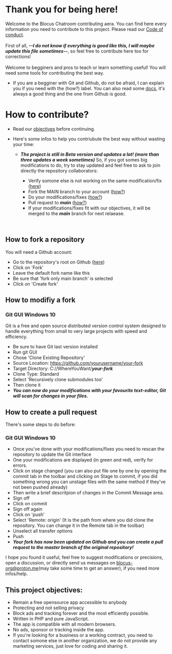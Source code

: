 # Thank you for being here!
Welcome to the Blocus Chatroom contributing aera. You can find here every information you need to contribute to this project. Please read our [Code of conduct](https://github.com/Blocus-org/blocus-chatroom/blob/main/CODE_OF_CONDUCT.md).
<br><br>First of all, ***--I do not know if everything is good like this, I will maybe update this file sometimes--***, so feel free to contribute here too for corrections! 
<br><br>Welcome to begginers and pros to teach or learn something useful! You will need some tools for contributing the best way. 

- If you are a begginer with Git and Github, do not be afraid, I can explain you if you need with the (how?) label. You can also read some [docs](https://docs.github.com/fr/get-started), 
  it's always a good thing and the one from Github is good.
  
# How to contribute?
- Read our [objectives](#objectives) before continuing.
- Here's some infos to help you contriubute the best way without wasting your time:

  - ***The project is still in Beta version and updates a lot! (more than three updates a week sometimes)*** So, if you got somes big modifications to do, try to stay updated and feel free to ask to join directly the repository collaborators:
 
     - Verify somone else is not working on the same modification/fix ([here](https://github.com/blocus-org/blocus-chatroom/issues))
     - Fork the MAIN branch to your account ([how?](#fork))
     - Do your modifications/fixes ([how?](#modifs))
     - Pull request to ***main*** ([how?](#pull-request))
     - If your modifications/fixes fit with our objectives, it will be merged to the ***main*** branch for next relaease.
<br>

## <a name="fork">How to fork a repository</a>
You will need a Github account:
- Go to the repository's root on Github ([here](https://github.com/blocus-org/blocus-chatroom))
- Click on 'Fork'
- Leave the default fork name like this 
- Be sure that 'fork only main branch' is selected
- Click on 'Create fork'

## <a name='modifs'>How to modifiy a fork</a>
### Git GUI Windows 10
Git is a free and open source distributed version control system designed to handle everything from small to very large projects with speed and efficiency.
- Be sure to have Git last version installed
- Run git GUI
- Chose 'Clone Existing Repository'
- Source Location: https://github.com/yourusername/your-fork
- Target Directory: C://WhereYouWant/***your-fork***
- Clone Type: Standard
- Select 'Recursively clone submodules too'
- Then clone it
- ***You can now do your modifications with your favourite text-editor, Git will scan for changes in your files.***

## <a name='pull-request'>How to create a pull request</a>
There's some steps to do before:
### Git GUI Windows 10
- Once you've done with your modifications/fixes you need to rescan the repository to update the Git interface
- One your modifications are displayed (in green and red), verify for errors.
- Click on stage changed (you can also put file one by one by opening the commit tab in the toolbar and clicking on Stage to commit, if you did something wrong you can unstage files with the same method if they've not been pushed already)
- Then write a brief descritpion of changes in the Commit Message area.
- Sign off 
- Click on commit
- Sign off again
- Click on 'push'
- Select 'Remote: origin' (It is the path from where you did clone the repository. You can change it in the Remote tab in the toolbar)
- Unselect all transfer options
- Push
- ***Your fork has now been updated on Github and you can create a pull request to the master branch of the original repository!***

I hope you found it useful, feel free to suggest modifications or precisions, open a discussion, or directly send us messages on blocus-org@proton.me(may take some time to get an answer), if you need more infos/help.

## <a name='objectives'>This project objectives:
  - Remain a free opensource app accessible to anybody
  - Protecting and not selling privacy
  - Block ads and tracking forever and the most efficiently possible.
  - Written in PHP and pure JavaScript.
  - The app is compatible with all modern browsers.
  - No ads, sponsor or tracking inside the app.
  - If you're looking for a business or a working contract, you need to contact somone else in another organization, we do not provide any marketing services, just love for coding and sharing it.
